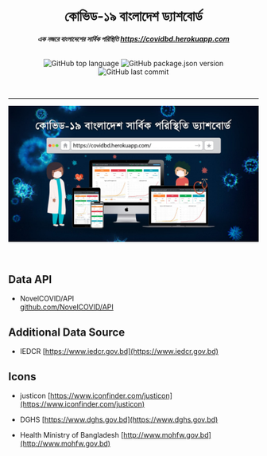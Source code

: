 <div align="center">
    <h1>কোভিড-১৯ বাংলাদেশ ড্যাশবোর্ড</h1>
    <strong>
        <i>এক নজরে বাংলাদেশের সার্বিক পরিস্থিতি 
            <a href="https://covidbd.herokuapp.com/"> https://covidbd.herokuapp.com</a>
        </i>
    </strong>
<br><br>

![GitHub top language](https://img.shields.io/github/languages/top/jobayerarman/covidbd)
![GitHub package.json version](https://img.shields.io/github/package-json/v/jobayerarman/covidbd)
![GitHub last commit](https://img.shields.io/github/last-commit/jobayerarman/covidbd)<br>

<br><hr>
![Alt text](/public/images/metatag.jpg?raw=true "Optional Title")
</div>
<br>

## Data API

* NovelCOVID/API  
[github.com/NovelCOVID/API](https://github.com/NovelCOVID/API)

## Additional Data Source

* IEDCR
[https://www.iedcr.gov.bd](https://www.iedcr.gov.bd)

## Icons
* justicon
[https://www.iconfinder.com/justicon](https://www.iconfinder.com/justicon)

* DGHS
[https://www.dghs.gov.bd](https://www.dghs.gov.bd)

* Health Ministry of Bangladesh
[http://www.mohfw.gov.bd](http://www.mohfw.gov.bd)
